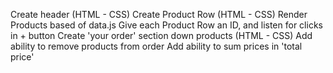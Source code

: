 Create header (HTML - CSS)
Create Product Row (HTML - CSS)
Render Products based of data.js
Give each Product Row an ID, and listen for clicks in + button
Create 'your order' section down products (HTML - CSS)
Add ability to remove products from order
Add ability to sum prices in 'total price'
